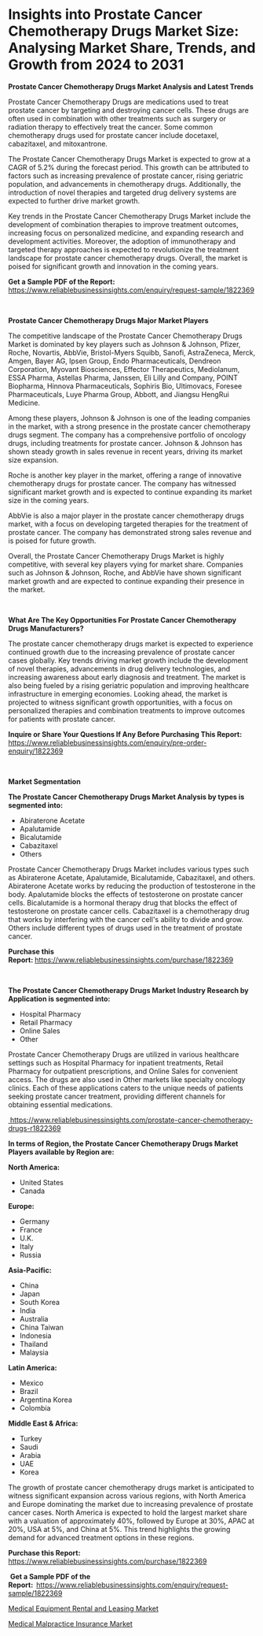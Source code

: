 <p><h1>Insights into Prostate Cancer Chemotherapy Drugs Market Size: Analysing Market Share, Trends, and Growth from 2024 to 2031</h1></p><p><strong>Prostate Cancer Chemotherapy Drugs Market Analysis and Latest Trends</strong></p>
<p><p>Prostate Cancer Chemotherapy Drugs are medications used to treat prostate cancer by targeting and destroying cancer cells. These drugs are often used in combination with other treatments such as surgery or radiation therapy to effectively treat the cancer. Some common chemotherapy drugs used for prostate cancer include docetaxel, cabazitaxel, and mitoxantrone.</p><p>The Prostate Cancer Chemotherapy Drugs Market is expected to grow at a CAGR of 5.2% during the forecast period. This growth can be attributed to factors such as increasing prevalence of prostate cancer, rising geriatric population, and advancements in chemotherapy drugs. Additionally, the introduction of novel therapies and targeted drug delivery systems are expected to further drive market growth.</p><p>Key trends in the Prostate Cancer Chemotherapy Drugs Market include the development of combination therapies to improve treatment outcomes, increasing focus on personalized medicine, and expanding research and development activities. Moreover, the adoption of immunotherapy and targeted therapy approaches is expected to revolutionize the treatment landscape for prostate cancer chemotherapy drugs. Overall, the market is poised for significant growth and innovation in the coming years.</p></p>
<p><strong>Get a Sample PDF of the Report:&nbsp;</strong> <a href="https://www.reliablebusinessinsights.com/enquiry/request-sample/1822369">https://www.reliablebusinessinsights.com/enquiry/request-sample/1822369</a></p>
<p>&nbsp;</p>
<p><strong>Prostate Cancer Chemotherapy Drugs Major Market Players</strong></p>
<p><p>The competitive landscape of the Prostate Cancer Chemotherapy Drugs Market is dominated by key players such as Johnson & Johnson, Pfizer, Roche, Novartis, AbbVie, Bristol-Myers Squibb, Sanofi, AstraZeneca, Merck, Amgen, Bayer AG, Ipsen Group, Endo Pharmaceuticals, Dendreon Corporation, Myovant Biosciences, Effector Therapeutics, Mediolanum, ESSA Pharma, Astellas Pharma, Janssen, Eli Lilly and Company, POINT Biopharma, Hinnova Pharmaceuticals, Sophiris Bio, Ultimovacs, Foresee Pharmaceuticals, Luye Pharma Group, Abbott, and Jiangsu HengRui Medicine.</p><p>Among these players, Johnson & Johnson is one of the leading companies in the market, with a strong presence in the prostate cancer chemotherapy drugs segment. The company has a comprehensive portfolio of oncology drugs, including treatments for prostate cancer. Johnson & Johnson has shown steady growth in sales revenue in recent years, driving its market size expansion.</p><p>Roche is another key player in the market, offering a range of innovative chemotherapy drugs for prostate cancer. The company has witnessed significant market growth and is expected to continue expanding its market size in the coming years.</p><p>AbbVie is also a major player in the prostate cancer chemotherapy drugs market, with a focus on developing targeted therapies for the treatment of prostate cancer. The company has demonstrated strong sales revenue and is poised for future growth.</p><p>Overall, the Prostate Cancer Chemotherapy Drugs Market is highly competitive, with several key players vying for market share. Companies such as Johnson & Johnson, Roche, and AbbVie have shown significant market growth and are expected to continue expanding their presence in the market.</p></p>
<p>&nbsp;</p>
<p><strong>What Are The Key Opportunities For Prostate Cancer Chemotherapy Drugs Manufacturers?</strong></p>
<p><p>The prostate cancer chemotherapy drugs market is expected to experience continued growth due to the increasing prevalence of prostate cancer cases globally. Key trends driving market growth include the development of novel therapies, advancements in drug delivery technologies, and increasing awareness about early diagnosis and treatment. The market is also being fueled by a rising geriatric population and improving healthcare infrastructure in emerging economies. Looking ahead, the market is projected to witness significant growth opportunities, with a focus on personalized therapies and combination treatments to improve outcomes for patients with prostate cancer.</p></p>
<p><strong>Inquire or Share Your Questions If Any Before Purchasing This Report:</strong> <a href="https://www.reliablebusinessinsights.com/enquiry/pre-order-enquiry/1822369">https://www.reliablebusinessinsights.com/enquiry/pre-order-enquiry/1822369</a></p>
<p>&nbsp;</p>
<p><strong>Market Segmentation</strong></p>
<p><strong>The Prostate Cancer Chemotherapy Drugs Market Analysis by types is segmented into:</strong></p>
<p><ul><li>Abiraterone Acetate</li><li>Apalutamide</li><li>Bicalutamide</li><li>Cabazitaxel</li><li>Others</li></ul></p>
<p><p>Prostate Cancer Chemotherapy Drugs Market includes various types such as Abiraterone Acetate, Apalutamide, Bicalutamide, Cabazitaxel, and others. Abiraterone Acetate works by reducing the production of testosterone in the body. Apalutamide blocks the effects of testosterone on prostate cancer cells. Bicalutamide is a hormonal therapy drug that blocks the effect of testosterone on prostate cancer cells. Cabazitaxel is a chemotherapy drug that works by interfering with the cancer cell's ability to divide and grow. Others include different types of drugs used in the treatment of prostate cancer.</p></p>
<p><strong>Purchase this Report:&nbsp;</strong><a href="https://www.reliablebusinessinsights.com/purchase/1822369">https://www.reliablebusinessinsights.com/purchase/1822369</a></p>
<p>&nbsp;</p>
<p><strong>The Prostate Cancer Chemotherapy Drugs Market Industry Research by Application is segmented into:</strong></p>
<p><ul><li>Hospital Pharmacy</li><li>Retail Pharmacy</li><li>Online Sales</li><li>Other</li></ul></p>
<p><p>Prostate Cancer Chemotherapy Drugs are utilized in various healthcare settings such as Hospital Pharmacy for inpatient treatments, Retail Pharmacy for outpatient prescriptions, and Online Sales for convenient access. The drugs are also used in Other markets like specialty oncology clinics. Each of these applications caters to the unique needs of patients seeking prostate cancer treatment, providing different channels for obtaining essential medications.</p></p>
<p><a href="https://www.reliablebusinessinsights.com/prostate-cancer-chemotherapy-drugs-r1822369">&nbsp;https://www.reliablebusinessinsights.com/prostate-cancer-chemotherapy-drugs-r1822369</a></p>
<p><strong>In terms of Region, the Prostate Cancer Chemotherapy Drugs Market Players available by Region are:</strong></p>
<p>
    <p> <strong> North America: </strong>
        <ul>
            <li>United States</li>
            <li>Canada</li>
        </ul>
        </p> 
    <p> <strong> Europe: </strong>
        <ul>
            <li>Germany</li>
            <li>France</li>
            <li>U.K.</li>
            <li>Italy</li>
            <li>Russia</li>
        </ul>
        </p> 
    <p> <strong> Asia-Pacific: </strong>
        <ul>
            <li>China</li>
            <li>Japan</li>
            <li>South Korea</li>
            <li>India</li>
            <li>Australia</li>
            <li>China Taiwan</li>
            <li>Indonesia</li>
            <li>Thailand</li>
            <li>Malaysia</li>
        </ul>
        </p> 
    <p> <strong> Latin America: </strong>
        <ul>
            <li>Mexico</li>
            <li>Brazil</li>
            <li>Argentina Korea</li>
            <li>Colombia</li>
        </ul>
        </p> 
    <p> <strong> Middle East & Africa: </strong>
        <ul>
            <li>Turkey</li>
            <li>Saudi</li>
            <li>Arabia</li>
            <li>UAE</li>
            <li>Korea</li>
        </ul>
    </p>
    </p>
<p><p>The growth of prostate cancer chemotherapy drugs market is anticipated to witness significant expansion across various regions, with North America and Europe dominating the market due to increasing prevalence of prostate cancer cases. North America is expected to hold the largest market share with a valuation of approximately 40%, followed by Europe at 30%, APAC at 20%, USA at 5%, and China at 5%. This trend highlights the growing demand for advanced treatment options in these regions.</p></p>
<p><strong>Purchase this Report: </strong><a href="https://www.reliablebusinessinsights.com/purchase/1822369">https://www.reliablebusinessinsights.com/purchase/1822369</a></p>
<p>&nbsp;<strong>Get a Sample PDF of the Report:&nbsp;&nbsp;</strong><a href="https://www.reliablebusinessinsights.com/enquiry/request-sample/1822369">https://www.reliablebusinessinsights.com/enquiry/request-sample/1822369</a></p>
<p><strong></strong></p>
<p><p><a href="https://github.com/RichRobinson5/Market-Research-Report-List-5/blob/main/medical-equipment-rental-and-leasing-market.md">Medical Equipment Rental and Leasing Market</a></p><p><a href="https://github.com/gdfhhhj/Market-Research-Report-List-5/blob/main/medical-malpractice-insurance-market.md">Medical Malpractice Insurance Market</a></p></p>